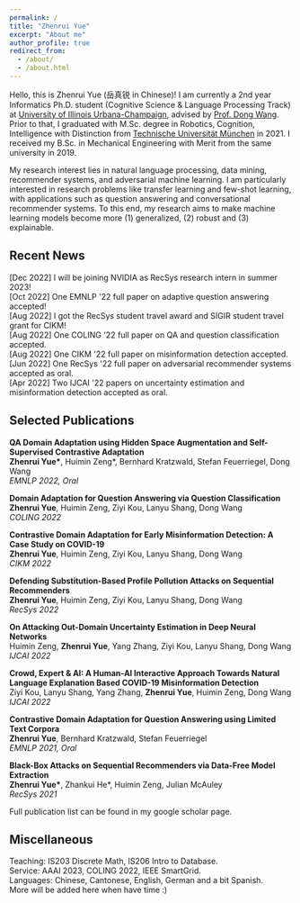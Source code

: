 ```yaml
---
permalink: /
title: "Zhenrui Yue"
excerpt: "About me"
author_profile: true
redirect_from: 
  - /about/
  - /about.html
---
```


Hello, this is Zhenrui Yue (岳真锐 in Chinese)! I am currently a 2nd year Informatics Ph.D. student (Cognitive Science & Language Processing Track) at [University of Illinois Urbana-Champaign](https://illinois.edu/), advised by [Prof. Dong Wang](https://www.wangdong.org/). Prior to that, I graduated with M.Sc. degree in Robotics, Cognition, Intelligence with Distinction from [Technische Universität München](https://tum.de/) in 2021. I received my B.Sc. in Mechanical Engineering with Merit from the same university in 2019.

My research interest lies in natural language processing, data mining, recommender systems, and adversarial machine learning. I am particularly interested in research problems like transfer learning and few-shot learning, with applications such as question answering and conversational recommender systems. To this end, my research aims to make machine learning models become more (1) generalized, (2) robust and (3) explainable.

Recent News
------
[Dec 2022] I will be joining NVIDIA as RecSys research intern in summer 2023! \
[Oct 2022] One EMNLP '22 full paper on adaptive question answering accepted! \
[Aug 2022] I got the RecSys student travel award and SIGIR student travel grant for CIKM! \
[Aug 2022] One COLING '22 full paper on QA and question classification accepted. \
[Aug 2022] One CIKM '22 full paper on misinformation detection accepted. \
[Jun 2022] One RecSys '22 full paper on adversarial recommender systems accepted as oral. \
[Apr 2022] Two IJCAI '22 papers on uncertainty estimation and misinformation detection accepted as oral.
<!-- [Mar 2022] One DCOSS '22 full paper on non-intrusive load monitoring accepted as oral. -->

Selected Publications
------
**QA Domain Adaptation using Hidden Space Augmentation and Self-Supervised Contrastive Adaptation** \
**Zhenrui Yue\***, Huimin Zeng\*, Bernhard Kratzwald, Stefan Feuerriegel, Dong Wang \
*EMNLP 2022, Oral*

**Domain Adaptation for Question Answering via Question Classification** \
**Zhenrui Yue**, Huimin Zeng, Ziyi Kou, Lanyu Shang, Dong Wang \
*COLING 2022*

**Contrastive Domain Adaptation for Early Misinformation Detection: A Case Study on COVID-19** \
**Zhenrui Yue**, Huimin Zeng, Ziyi Kou, Lanyu Shang, Dong Wang \
*CIKM 2022*

**Defending Substitution-Based Profile Pollution Attacks on Sequential Recommenders** \
**Zhenrui Yue**, Huimin Zeng, Ziyi Kou, Lanyu Shang, Dong Wang \
*RecSys 2022*

**On Attacking Out-Domain Uncertainty Estimation in Deep Neural Networks** \
Huimin Zeng, **Zhenrui Yue**, Yang Zhang, Ziyi Kou, Lanyu Shang, Dong Wang \
*IJCAI 2022*

**Crowd, Expert & AI: A Human-AI Interactive Approach Towards Natural Language Explanation Based COVID-19 Misinformation Detection** \
Ziyi Kou, Lanyu Shang, Yang Zhang, **Zhenrui Yue**, Huimin Zeng, Dong Wang \
*IJCAI 2022*

**Contrastive Domain Adaptation for Question Answering using Limited Text Corpora** \
**Zhenrui Yue**, Bernhard Kratzwald, Stefan Feuerriegel \
*EMNLP 2021, Oral*

**Black-Box Attacks on Sequential Recommenders via Data-Free Model Extraction** \
**Zhenrui Yue\***, Zhankui He\*, Huimin Zeng, Julian McAuley \
*RecSys 2021*

Full publication list can be found in my google scholar page.

Miscellaneous
------
Teaching: IS203 Discrete Math, IS206 Intro to Database. \
Service: AAAI 2023, COLING 2022, IEEE SmartGrid. \
Languages: Chinese, Cantonese, English, German and a bit Spanish. \
More will be added here when have time :)
